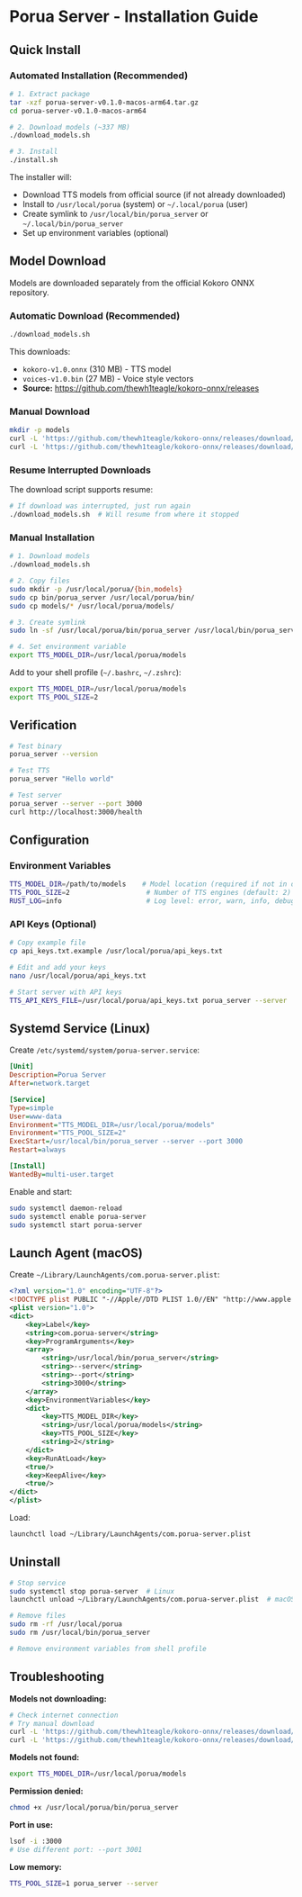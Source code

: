 # Porua Server - Installation Guide

## Quick Install

### Automated Installation (Recommended)

```bash
# 1. Extract package
tar -xzf porua-server-v0.1.0-macos-arm64.tar.gz
cd porua-server-v0.1.0-macos-arm64

# 2. Download models (~337 MB)
./download_models.sh

# 3. Install
./install.sh
```

The installer will:
- Download TTS models from official source (if not already downloaded)
- Install to `/usr/local/porua` (system) or `~/.local/porua` (user)
- Create symlink to `/usr/local/bin/porua_server` or `~/.local/bin/porua_server`
- Set up environment variables (optional)

## Model Download

Models are downloaded separately from the official Kokoro ONNX repository.

### Automatic Download (Recommended)

```bash
./download_models.sh
```

This downloads:
- `kokoro-v1.0.onnx` (310 MB) - TTS model
- `voices-v1.0.bin` (27 MB) - Voice style vectors
- **Source:** https://github.com/thewh1teagle/kokoro-onnx/releases

### Manual Download

```bash
mkdir -p models
curl -L 'https://github.com/thewh1teagle/kokoro-onnx/releases/download/model-files-v1.0/kokoro-v1.0.onnx' -o models/kokoro-v1.0.onnx
curl -L 'https://github.com/thewh1teagle/kokoro-onnx/releases/download/model-files-v1.0/voices-v1.0.bin' -o models/voices-v1.0.bin
```

### Resume Interrupted Downloads

The download script supports resume:
```bash
# If download was interrupted, just run again
./download_models.sh  # Will resume from where it stopped
```

### Manual Installation

```bash
# 1. Download models
./download_models.sh

# 2. Copy files
sudo mkdir -p /usr/local/porua/{bin,models}
sudo cp bin/porua_server /usr/local/porua/bin/
sudo cp models/* /usr/local/porua/models/

# 3. Create symlink
sudo ln -sf /usr/local/porua/bin/porua_server /usr/local/bin/porua_server

# 4. Set environment variable
export TTS_MODEL_DIR=/usr/local/porua/models
```

Add to your shell profile (`~/.bashrc`, `~/.zshrc`):
```bash
export TTS_MODEL_DIR=/usr/local/porua/models
export TTS_POOL_SIZE=2
```

## Verification

```bash
# Test binary
porua_server --version

# Test TTS
porua_server "Hello world"

# Test server
porua_server --server --port 3000
curl http://localhost:3000/health
```

## Configuration

### Environment Variables

```bash
TTS_MODEL_DIR=/path/to/models    # Model location (required if not in default location)
TTS_POOL_SIZE=2                   # Number of TTS engines (default: 2)
RUST_LOG=info                     # Log level: error, warn, info, debug
```

### API Keys (Optional)

```bash
# Copy example file
cp api_keys.txt.example /usr/local/porua/api_keys.txt

# Edit and add your keys
nano /usr/local/porua/api_keys.txt

# Start server with API keys
TTS_API_KEYS_FILE=/usr/local/porua/api_keys.txt porua_server --server
```

## Systemd Service (Linux)

Create `/etc/systemd/system/porua-server.service`:

```ini
[Unit]
Description=Porua Server
After=network.target

[Service]
Type=simple
User=www-data
Environment="TTS_MODEL_DIR=/usr/local/porua/models"
Environment="TTS_POOL_SIZE=2"
ExecStart=/usr/local/bin/porua_server --server --port 3000
Restart=always

[Install]
WantedBy=multi-user.target
```

Enable and start:
```bash
sudo systemctl daemon-reload
sudo systemctl enable porua-server
sudo systemctl start porua-server
```

## Launch Agent (macOS)

Create `~/Library/LaunchAgents/com.porua-server.plist`:

```xml
<?xml version="1.0" encoding="UTF-8"?>
<!DOCTYPE plist PUBLIC "-//Apple//DTD PLIST 1.0//EN" "http://www.apple.com/DTDs/PropertyList-1.0.dtd">
<plist version="1.0">
<dict>
    <key>Label</key>
    <string>com.porua-server</string>
    <key>ProgramArguments</key>
    <array>
        <string>/usr/local/bin/porua_server</string>
        <string>--server</string>
        <string>--port</string>
        <string>3000</string>
    </array>
    <key>EnvironmentVariables</key>
    <dict>
        <key>TTS_MODEL_DIR</key>
        <string>/usr/local/porua/models</string>
        <key>TTS_POOL_SIZE</key>
        <string>2</string>
    </dict>
    <key>RunAtLoad</key>
    <true/>
    <key>KeepAlive</key>
    <true/>
</dict>
</plist>
```

Load:
```bash
launchctl load ~/Library/LaunchAgents/com.porua-server.plist
```

## Uninstall

```bash
# Stop service
sudo systemctl stop porua-server  # Linux
launchctl unload ~/Library/LaunchAgents/com.porua-server.plist  # macOS

# Remove files
sudo rm -rf /usr/local/porua
sudo rm /usr/local/bin/porua_server

# Remove environment variables from shell profile
```

## Troubleshooting

**Models not downloading:**
```bash
# Check internet connection
# Try manual download
curl -L 'https://github.com/thewh1teagle/kokoro-onnx/releases/download/model-files-v1.0/kokoro-v1.0.onnx' -o models/kokoro-v1.0.onnx
curl -L 'https://github.com/thewh1teagle/kokoro-onnx/releases/download/model-files-v1.0/voices-v1.0.bin' -o models/voices-v1.0.bin
```

**Models not found:**
```bash
export TTS_MODEL_DIR=/usr/local/porua/models
```

**Permission denied:**
```bash
chmod +x /usr/local/porua/bin/porua_server
```

**Port in use:**
```bash
lsof -i :3000
# Use different port: --port 3001
```

**Low memory:**
```bash
TTS_POOL_SIZE=1 porua_server --server
```
